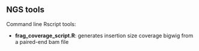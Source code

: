 ## NGS tools

Command line Rscript tools:
  - **frag_coverage_script.R**: generates insertion size coverage bigwig from a paired-end bam file
